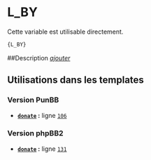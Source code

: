 # L_BY


Cette variable est utilisable directement.

```html
{L_BY}
```

##Description
[*ajouter*](https://fa-tvars.appspot.com/var/L_BY)

## Utilisations dans les templates

### Version PunBB
* __[`donate`](../tpl/var/punbb/donate.md#readme) :__ ligne [`106`](../tpl/src/punbb/donate.tpl#L106)

### Version phpBB2
* __[`donate`](../tpl/var/subsilver/donate.md#readme) :__ ligne [`131`](../tpl/src/subsilver/donate.tpl#L131)